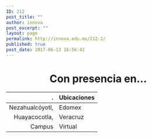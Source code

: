 ```yaml
---
ID: 212
post_title: ""
author: innova
post_excerpt: ""
layout: page
permalink: http://innova.edu.mx/212-2/
published: true
post_date: 2017-06-13 16:56:42
---
```

<h1 style="text-align: center;">Con presencia en…</h1>
<!------<img class="wp-image-215 size-full aligncenter" src="http://innova.edu.mx/wp-content/uploads/2017/06/Mapa.png" alt="" width="792" height="612" />------>

| . | Ubicaciones |
|---:|:---|
| Nezahualcóyotl, | Edomex |
| Huayacocotla, | Veracruz |
| Campus | Virtual |